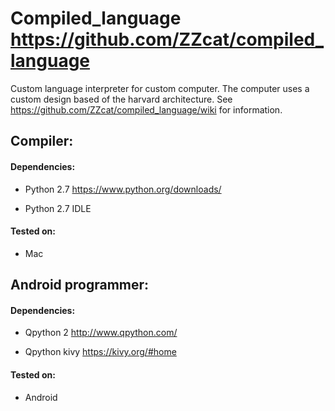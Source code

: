 # Compiled_language  https://github.com/ZZcat/compiled_language

Custom language interpreter for custom computer.  The computer uses a custom design based of the harvard architecture.  See https://github.com/ZZcat/compiled_language/wiki for information.

## Compiler:

#### Dependencies:

   + Python 2.7 https://www.python.org/downloads/
   
   + Python 2.7 IDLE
   
#### Tested on: 

   + Mac

## Android programmer:

#### Dependencies:

   + Qpython 2 http://www.qpython.com/
   
   + Qpython kivy https://kivy.org/#home
   
#### Tested on: 

   + Android
